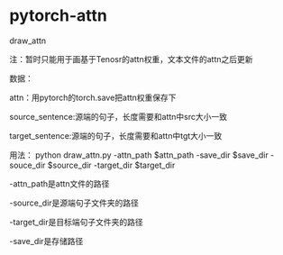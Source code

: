 # pytorch-attn
draw_attn

注：暂时只能用于画基于Tenosr的attn权重，文本文件的attn之后更新

数据：

attn：用pytorch的torch.save把attn权重保存下

source_sentence:源端的句子，长度需要和attn中src大小一致

target_sentence:源端的句子，长度需要和attn中tgt大小一致


用法：
python draw_attn.py -attn_path $attn_path -save_dir $save_dir -souce_dir $source_dir -target_dir $target_dir

-attn_path是attn文件的路径

-source_dir是源端句子文件夹的路径

-target_dir是目标端句子文件夹的路径

-save_dir是存储路径
